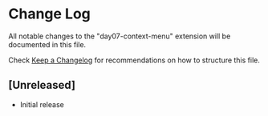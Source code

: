 # Change Log

All notable changes to the "day07-context-menu" extension will be documented in this file.

Check [Keep a Changelog](http://keepachangelog.com/) for recommendations on how to structure this file.

## [Unreleased]

- Initial release
